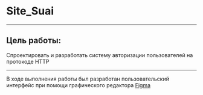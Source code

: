 # Site_Suai
____
## Цель работы:
Спроектировать и разработать систему авторизации пользователей на протокоде HTTP
____
В ходе выполнения работы был разработан пользовательский интерфейс при помощи графического редактора [Figma](https://www.figma.com/community)
